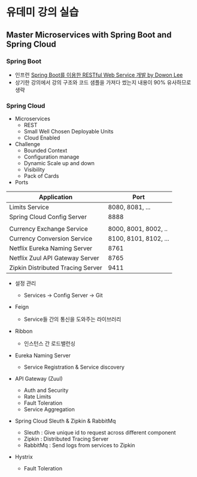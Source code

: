 # 유데미 강의 실습
## Master Microservices with Spring Boot and Spring Cloud
### Spring Boot
* 인프런 [Spring Boot를 이용한 RESTful Web Service 개발 by Dowon Lee](https://github.com/wert1229/study-springboot-rest-service)
* 상기한 강의에서 강의 구조와 코드 샘플을 가져다 썼는지 내용이 90% 유사하므로 생략

### Spring Cloud
* Microservices
    * REST
    * Small Well Chosen Deployable Units
    * Cloud Enabled  
* Challenge
    * Bounded Context
    * Configuration manage
    * Dynamic Scale up and down
    * Visibility
    * Pack of Cards
 * Ports
 
|     Application       |     Port          |
| ------------- | ------------- |
| Limits Service | 8080, 8081, ... |
| Spring Cloud Config Server | 8888 |
|  |  |
| Currency Exchange Service | 8000, 8001, 8002, ..  |
| Currency Conversion Service | 8100, 8101, 8102, ... |
| Netflix Eureka Naming Server | 8761 |
| Netflix Zuul API Gateway Server | 8765 |
| Zipkin Distributed Tracing Server | 9411 |


* 설정 관리
    * Services -> Config Server -> Git

* Feign
    * Service들 간의 통신을 도와주는 라이브러리

* Ribbon
    * 인스턴스 간 로드밸런싱

* Eureka Naming Server 
    * Service Registration & Service discovery

* API Gateway (Zuul)
    * Auth and Security
    * Rate Limits
    * Fault Toleration
    * Service Aggregation

* Spring Cloud Sleuth & Zipkin & RabbitMq
    * Sleuth : Give unique id to request across different component
    * Zipkin : Distributed Tracing Server
    * RabbitMq : Send logs from services to Zipkin

* Hystrix
    * Fault Toleration
